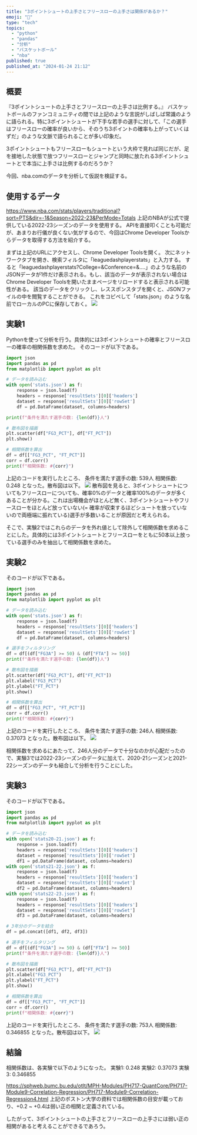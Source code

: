 ```yaml
---
title: "3ポイントシュートの上手さとフリースローの上手さは関係があるか？"
emoji: "🏀"
type: "tech"
topics:
  - "python"
  - "pandas"
  - "分析"
  - "バスケットボール"
  - "nba"
published: true
published_at: "2024-01-24 21:12"
---
```


## 概要
『3ポイントシュートの上手さとフリースローの上手さは比例する。』
バスケットボールのファンコミュニティの間では上記のような言説がしばしば常識のように語られる。特に3ポイントシュートが下手な若手の選手に対して、「この選手はフリースローの確率が良いから、そのうち3ポイントの確率も上がっていくはずだ」のような文脈で語られることが多い印象だ。

3ポイントシュートもフリースローもシュートという大枠で見れば同じだが、足を接地した状態で放つフリースローとジャンプと同時に放たれる3ポイントシュートとで本当に上手さは比例するのだろうか？

今回、nba.comのデータを分析して仮説を検証する。

## 使用するデータ
https://www.nba.com/stats/players/traditional?sort=PTS&dir=-1&Season=2022-23&PerMode=Totals
上記のNBAが公式で提供している2022-23シーズンのデータを使用する。
APIを直接叩くことも可能だが、あまりお行儀が良くない気がするので、今回はChrome Developer Toolsからデータを取得する方法を紹介する。

まずは上記のURLにアクセスし、Chrome Developer Toolsを開く。
次にネットワークタブを開き、検索フィルタに「leaguedashplayerstats」と入力する。
すると「leaguedashplayerstats?College=&Conference=&....」のような名前のJSONデータが1件だけ表示される。もし、該当のデータが表示されない場合はChrome Developer Toolsを開いたままページをリロードすると表示される可能性がある。
該当のデータをクリックし、レススポンスタブを開くと、JSONファイルの中を閲覧することができる。
これをコピペして「stats.json」のような名前でローカルのPCに保存しておく。
![](https://storage.googleapis.com/zenn-user-upload/23e7648a7743-20240124.png)

## 実験1
Pythonを使って分析を行う。具体的には3ポイントシュートの確率とフリースローの確率の相関係数を求めた。
そのコードが以下である。
```python:corr.py
import json
import pandas as pd
from matplotlib import pyplot as plt

# データを読み込む
with open('stats.json') as f:
    response = json.load(f)
    headers = response['resultSets'][0]['headers']
    dataset = response['resultSets'][0]['rowSet']
    df = pd.DataFrame(dataset, columns=headers)

print(f"条件を満たす選手の数: {len(df)}人")

# 散布図を描画
plt.scatter(df["FG3_PCT"], df["FT_PCT"])
plt.show()

# 相関係数を算出
df = df[["FG3_PCT", "FT_PCT"]]
corr = df.corr()
print(f"相関係数: #{corr}")
```
上記のコードを実行したところ、
条件を満たす選手の数: 539人
相関係数: 0.248
となった。散布図は以下。
![](https://storage.googleapis.com/zenn-user-upload/83a5a74dd063-20240124.png)
散布図を見ると、3ポイントシュートについてもフリースローについても、確率0%のデータと確率100%のデータが多くあることが分かる。これは出場機会がほとんど無く、3ポイントシュートやフリースローをほとんど放っていない(= 確率が収束するほどシュートを放っていないので両極端に振れている)選手が多数いることが原因だと考えられる。

そこで、実験2ではこれらのデータを外れ値として除外して相関係数を求めることにした。具体的には3ポイントシュートとフリースローをともに50本以上放っている選手のみを抽出して相関係数を求めた。

## 実験2
そのコードが以下である。
```python:corr.py
import json
import pandas as pd
from matplotlib import pyplot as plt

# データを読み込む
with open('stats.json') as f:
    response = json.load(f)
    headers = response['resultSets'][0]['headers']
    dataset = response['resultSets'][0]['rowSet']
    df = pd.DataFrame(dataset, columns=headers)

# 選手をフィルタリング
df = df[(df["FG3A"] >= 50) & (df["FTA"] >= 50)]
print(f"条件を満たす選手の数: {len(df)}人")

# 散布図を描画
plt.scatter(df["FG3_PCT"], df["FT_PCT"])
plt.xlabel("FG3_PCT")
plt.ylabel("FT_PCT")
plt.show()

# 相関係数を算出
df = df[["FG3_PCT", "FT_PCT"]]
corr = df.corr()
print(f"相関係数: #{corr}")
```
上記のコードを実行したところ、
条件を満たす選手の数: 246人
相関係数: 0.37073
となった。散布図は以下。
![](https://storage.googleapis.com/zenn-user-upload/f99e8f5d646c-20240124.png)

相関係数を求めるにあたって、246人分のデータで十分なのかが心配だったので、実験3では2022-23シーズンのデータに加えて、2020-21シーズンと2021-22シーズンのデータも結合して分析を行うことにした。

## 実験3
そのコードが以下である。
```python:corr.py
import json
import pandas as pd
from matplotlib import pyplot as plt

# データを読み込む
with open('stats20-21.json') as f:
    response = json.load(f)
    headers = response['resultSets'][0]['headers']
    dataset = response['resultSets'][0]['rowSet']
    df1 = pd.DataFrame(dataset, columns=headers)
with open('stats21-22.json') as f:
    response = json.load(f)
    headers = response['resultSets'][0]['headers']
    dataset = response['resultSets'][0]['rowSet']
    df2 = pd.DataFrame(dataset, columns=headers)
with open('stats22-23.json') as f:
    response = json.load(f)
    headers = response['resultSets'][0]['headers']
    dataset = response['resultSets'][0]['rowSet']
    df3 = pd.DataFrame(dataset, columns=headers)

# 3年分のデータを結合
df = pd.concat([df1, df2, df3])

# 選手をフィルタリング
df = df[(df["FG3A"] >= 50) & (df["FTA"] >= 50)]
print(f"条件を満たす選手の数: {len(df)}人")

# 散布図を描画
plt.scatter(df["FG3_PCT"], df["FT_PCT"])
plt.xlabel("FG3_PCT")
plt.ylabel("FT_PCT")
plt.show()

# 相関係数を算出
df = df[["FG3_PCT", "FT_PCT"]]
corr = df.corr()
print(f"相関係数: #{corr}")
```
上記のコードを実行したところ、
条件を満たす選手の数: 753人
相関係数: 0.346855
となった。散布図は以下。
![](https://storage.googleapis.com/zenn-user-upload/e91b31bb5a60-20240124.png)

## 結論
相関係数は、各実験で以下のようになった。
実験1: 0.248
実験2: 0.37073
実験3: 0.346855

https://sphweb.bumc.bu.edu/otlt/MPH-Modules/PH717-QuantCore/PH717-Module9-Correlation-Regression/PH717-Module9-Correlation-Regression4.html
上記のボストン大学の資料では相関係数の目安が載っており、+0.2 ~ +0.4は弱い正の相関と定義されている。

したがって、3ポイントシュートの上手さとフリースローの上手さには弱い正の相関があると考えることができるであろう。

